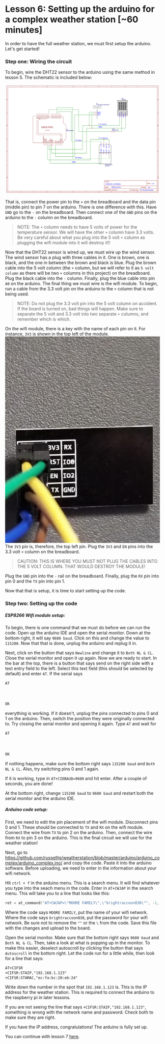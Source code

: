 
# Lesson 6: Setting up the arduino for a complex weather station [~60 minutes]

In order to have the full weather station, we must first setup the arduino.
Let's get started!

### Step one: Wiring the circuit

To begin, wire the DHT22 sensor to the arduino using the same method in lesson 5. The schematic is included below:

![Arduino Complex Schematic](../arduino/Schematics/arduino_complex.png)

 That is, connect the power pin to the `+` on the breadboard and the data pin (middle pin) to pin 7 on the arduino. There is one difference with this. Have `GND` go to the `-` on the breadboard. Then connect one of the `GND` pins on the arduino to the `-` column on the breadboard.

 > NOTE: The `+` column needs to have 5 volts of power for the temperature sensor. We will have the other `+` column have 3.3 volts. Be very careful about what you plug into the 5 volt `+` column as plugging the wifi module into it will destroy it!!

 Now that the DHT22 sensor is wired up, we must wire up the wind sensor. The wind sensor has a plug with three cables in it. One is brown, one is black, and the one in between the brown and black is blue. Plug the brown cable into the 5 volt column (the `+` column, but we will refer to it as `5 volt column` as there will be two `+` columns in this project) on the breadboard. Plug the black cable into the `-` column. Finally, plug the blue cable into pin `A0` on the arduino.
 The final thing we must wire is the wifi module. To begin, run a cable from the 3.3 volt pin on the arduino to the `+` column that is not being used.

 > NOTE: Do not plug the 3.3 volt pin into the 5 volt column on accident. If the board is turned on, bad things will happen. Make sure to separate the 5 volt and 3.3 volt into two separate `+` columns, and remember which is which.

 On the wifi module, there is a key with the name of each pin on it. For instance, `3V3` is shown in the top left of the module. ![Pins](images/ESPPins.jpg) The `3V3` pin is, therefore, the top left pin.
 Plug the `3V3` and `EN` pins into the 3.3 volt `+` column on the breadboard.

 > CAUTION: THIS IS WHERE YOU MUST NOT PLUG THE CABLES INTO THE 5 VOLT COLUMN. THAT WOULD DESTROY THE MODULE!

 Plug the `GND` pin into the `-` rail on the breadboard. Finally, plug the `RX` pin into pin 0 and the `TX` pin into pin 1.

 Now that that is setup, it is time to start setting up the code.

 ### Step two: Setting up the code

 ##### ESP8266 Wifi module setup:

 To begin, there is one command that we must do before we can run the code. Open up the arduino IDE and open the serial monitor. Down at the bottom right, it will say `9600 baud`. Click on this and change the value to `115200`. Now that that is done, unplug the arduino and replug it in.

 Next, click on the button that says `Newline` and change it to `Both NL & CL`. Close the serial monitor and open it up again. Now we are ready to start. In the bar at the top, there is a button that says send on the right side with a text entry field to the left. Select this text field (this should be selected by default) and enter `AT`. If the serial says
```C++
AT



OK
```
everything is working. If it doesn't, unplug the pins connected to pins 0 and 1 on the arduino. Then, switch the position they were originally connected to. Try closing the serial monitor and opening it again. Type `AT` and wait for
```C++
AT



OK
```

If nothing happens, make sure the bottom right says `115200 baud` and `Both NL & CL`. Also, try switching pins 0 and 1 again.

If it is working, type in `AT+CIOBAUD=9600` and hit enter. After a couple of seconds, you are done!

At the bottom right, change `115200 baud` to `9600 baud` and restart both the serial monitor and the arduino IDE.

##### Arduino code setup:

First, we need to edit the pin placement of the wifi module. Disconnect pins 0 and 1. These should be connected to `TX` and `RX` on the wifi module. Connect the wire from `TX` to pin 2 on the arduino. Then, connect the wire from `RX` to pin 3 on the arduino. This is the final circuit we will use for the weather station!

Next, go to https://github.com/russelltg/weatherstation/blob/master/arduino/arduino_complex/arduino_complex.ino/ and copy the code. Paste it into the arduino software. Before uploading, we need to enter in the information about your wifi network.

Hit `ctrl + f` in the arduino menu. This is a search menu. It will find whatever you type into the seach menu in the code. Enter in `AT+CWJAP` in the search menu. This will take you to a line that looks like this:
```C++
ret = at_command("AT+CWJAP=\"MOORE FAMILY\",\"brightraccoon030\"", -1, &out);
```

Where the code says `MOORE FAMILY`, put the name of your wifi network. Where the code says `brightraccoon030`, put the password for your wifi network. Be sure not to remove the `""` or the `\` from the code. Save this file with the changes and upload to the board.

Open the serial monitor. Make sure that the bottom right says `9600 baud` and `Both NL & CL`. Then, take a look at what is popping up in the monitor. To make this easier, deselect autoscroll by clicking the button that says `Autoscroll` in the bottom right. Let the code run for a little while, then look for a line that says:
```
AT+CIFSR
+CIFSR:STAIP,"192.168.1.123"
+CIFSR:STAMAC,"ec:fa:bc:20:eb:24"
```

Write down the number in the spot that `192.168.1.123` is. This is the IP address for the weather station. This is required to connect the arduino to the raspberry pi in later lessons.

If you are not seeing the line that says `+CIFSR:STAIP,"192.168.1.123"`, something is wrong with the network name and password. Check both to make sure they are right.

If you have the IP address, congratulations! The arduino is fully set up.

You can continue with lesson 7 [here](lesson7).
